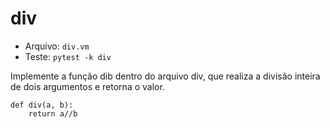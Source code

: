 # div

- Arquivo: `div.vm`
- Teste: `pytest -k div`

Implemente a função dib dentro do arquivo div, que realiza a divisão inteira de dois argumentos e retorna o valor.


```
def div(a, b):
    return a//b
```

